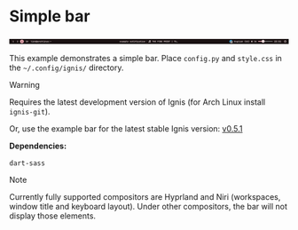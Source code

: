 # Simple bar

<img src="simple-bar.png"/>

This example demonstrates a simple bar.
Place ``config.py`` and ``style.css`` in the ``~/.config/ignis/`` directory.

> [!WARNING]
> Requires the latest development version of Ignis (for Arch Linux install ``ignis-git``).
>
> Or, use the example bar for the latest stable Ignis version: [v0.5.1](https://github.com/linkfrg/ignis/tree/v0.5.1/examples/bar)

**Dependencies:**
```
dart-sass
```


> [!NOTE]
> Currently fully supported compositors are Hyprland and Niri (workspaces, window title
> and keyboard layout). Under other compositors, the bar will not display those elements.
